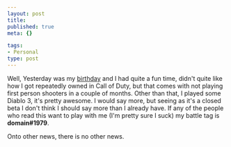```yaml
--- 
layout: post
title: 
published: true
meta: {}

tags: 
- Personal
type: post
---
```


Well, Yesterday was my [birthday](/2012/02/03/Happy-Birthday-to-Me.html) and I had quite a fun time, didn't quite like how I got repeatedly owned in Call of Duty, but that comes with not playing first person shooters in a couple of months. Other than that, I played some Diablo 3, it's pretty awesome. I would say more, but seeing as it's a closed beta I don't think I should say more than I already have. If any of the people who read this want to play with me (I'm pretty sure I suck) my battle tag is **domain#1979**.  

Onto other news, there is no other news.